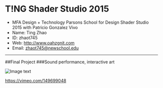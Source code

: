 # T!NG Shader Studio 2015

* MFA Design + Technology Parsons School for Design Shader Studio 2015 with Patricio Gonzalez Vivo
* Name: Ting Zhao
* ID: zhaot745
* Web: http://www.oahzgnit.com
* Email: zhaot745@newschool.edu

********************
##Final Project
###Sound performance, interactive art

![Image text](https://raw.githubusercontent.com/oahzgnit/zhaot745_ss2015/master/w15_Final_SoundPerformance/image.png)

https://vimeo.com/149699048
